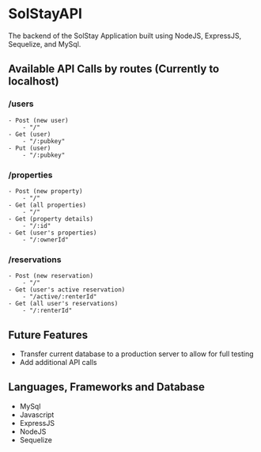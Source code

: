 # SolStayAPI

The backend of the SolStay Application built using NodeJS, ExpressJS, Sequelize, and MySql.

## Available API Calls by routes (Currently to localhost)

### /users
    - Post (new user)
        - "/"
    - Get (user)
        - "/:pubkey"
    - Put (user)
        - "/:pubkey"

### /properties
    - Post (new property)
        - "/"
    - Get (all properties)
        - "/"
    - Get (property details)
        - "/:id"
    - Get (user's properties)
        - "/:ownerId" 

### /reservations
    - Post (new reservation)
        - "/"
    - Get (user's active reservation)
        - "/active/:renterId" 
    - Get (all user's reservations)
        - "/:renterId"


## Future Features

- Transfer current database to a production server to allow for full testing
- Add additional API calls

## Languages, Frameworks and Database

- MySql
- Javascript
- ExpressJS
- NodeJS
- Sequelize